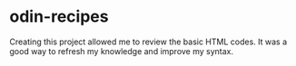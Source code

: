 # odin-recipes
Creating this project allowed me to review the basic HTML codes. 
It was a good way to refresh my knowledge and improve my syntax.